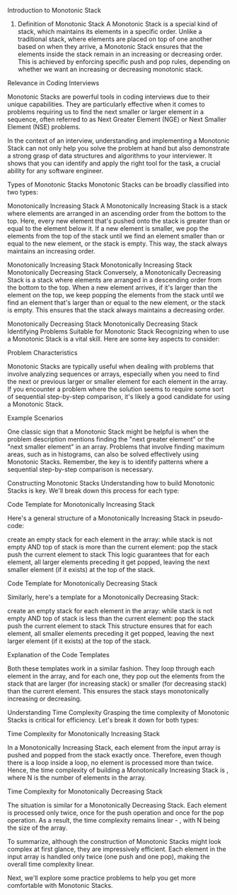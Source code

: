 Introduction to Monotonic Stack

1. Definition of Monotonic Stack
A Monotonic Stack is a special kind of stack, which maintains its elements in a specific order. Unlike a traditional stack, where elements are placed on top of one another based on when they arrive, a Monotonic Stack ensures that the elements inside the stack remain in an increasing or decreasing order. This is achieved by enforcing specific push and pop rules, depending on whether we want an increasing or decreasing monotonic stack.

Relevance in Coding Interviews

Monotonic Stacks are powerful tools in coding interviews due to their unique capabilities. They are particularly effective when it comes to problems requiring us to find the next smaller or larger element in a sequence, often referred to as Next Greater Element (NGE) or Next Smaller Element (NSE) problems.

In the context of an interview, understanding and implementing a Monotonic Stack can not only help you solve the problem at hand but also demonstrate a strong grasp of data structures and algorithms to your interviewer. It shows that you can identify and apply the right tool for the task, a crucial ability for any software engineer.

Types of Monotonic Stacks
Monotonic Stacks can be broadly classified into two types:

Monotonically Increasing Stack
A Monotonically Increasing Stack is a stack where elements are arranged in an ascending order from the bottom to the top. Here, every new element that's pushed onto the stack is greater than or equal to the element below it. If a new element is smaller, we pop the elements from the top of the stack until we find an element smaller than or equal to the new element, or the stack is empty. This way, the stack always maintains an increasing order.

Monotonically Increasing Stack
Monotonically Increasing Stack
Monotonically Decreasing Stack
Conversely, a Monotonically Decreasing Stack is a stack where elements are arranged in a descending order from the bottom to the top. When a new element arrives, if it's larger than the element on the top, we keep popping the elements from the stack until we find an element that's larger than or equal to the new element, or the stack is empty. This ensures that the stack always maintains a decreasing order.

Monotonically Decreasing Stack
Monotonically Decreasing Stack
Identifying Problems Suitable for Monotonic Stack
Recognizing when to use a Monotonic Stack is a vital skill. Here are some key aspects to consider:

Problem Characteristics

Monotonic Stacks are typically useful when dealing with problems that involve analyzing sequences or arrays, especially when you need to find the next or previous larger or smaller element for each element in the array. If you encounter a problem where the solution seems to require some sort of sequential step-by-step comparison, it's likely a good candidate for using a Monotonic Stack.

Example Scenarios

One classic sign that a Monotonic Stack might be helpful is when the problem description mentions finding the "next greater element" or the "next smaller element" in an array. Problems that involve finding maximum areas, such as in histograms, can also be solved effectively using Monotonic Stacks. Remember, the key is to identify patterns where a sequential step-by-step comparison is necessary.

Constructing Monotonic Stacks
Understanding how to build Monotonic Stacks is key. We'll break down this process for each type:

Code Template for Monotonically Increasing Stack

Here's a general structure of a Monotonically Increasing Stack in pseudo-code:

create an empty stack
for each element in the array:
while stack is not empty AND top of stack is more than the current element:
pop the stack
push the current element to stack
This logic guarantees that for each element, all larger elements preceding it get popped, leaving the next smaller element (if it exists) at the top of the stack.

Code Template for Monotonically Decreasing Stack

Similarly, here's a template for a Monotonically Decreasing Stack:

create an empty stack
for each element in the array:
while stack is not empty AND top of stack is less than the current element:
pop the stack
push the current element to stack
This structure ensures that for each element, all smaller elements preceding it get popped, leaving the next larger element (if it exists) at the top of the stack.

Explanation of the Code Templates

Both these templates work in a similar fashion. They loop through each element in the array, and for each one, they pop out the elements from the stack that are larger (for increasing stack) or smaller (for decreasing stack) than the current element. This ensures the stack stays monotonically increasing or decreasing.

Understanding Time Complexity
Grasping the time complexity of Monotonic Stacks is critical for efficiency. Let's break it down for both types:

Time Complexity for Monotonically Increasing Stack

In a Monotonically Increasing Stack, each element from the input array is pushed and popped from the stack exactly once. Therefore, even though there is a loop inside a loop, no element is processed more than twice. Hence, the time complexity of building a Monotonically Increasing Stack is , where N is the number of elements in the array.

Time Complexity for Monotonically Decreasing Stack

The situation is similar for a Monotonically Decreasing Stack. Each element is processed only twice, once for the push operation and once for the pop operation. As a result, the time complexity remains linear - , with N being the size of the array.

To summarize, although the construction of Monotonic Stacks might look complex at first glance, they are impressively efficient. Each element in the input array is handled only twice (one push and one pop), making the overall time complexity linear.

Next, we'll explore some practice problems to help you get more comfortable with Monotonic Stacks.